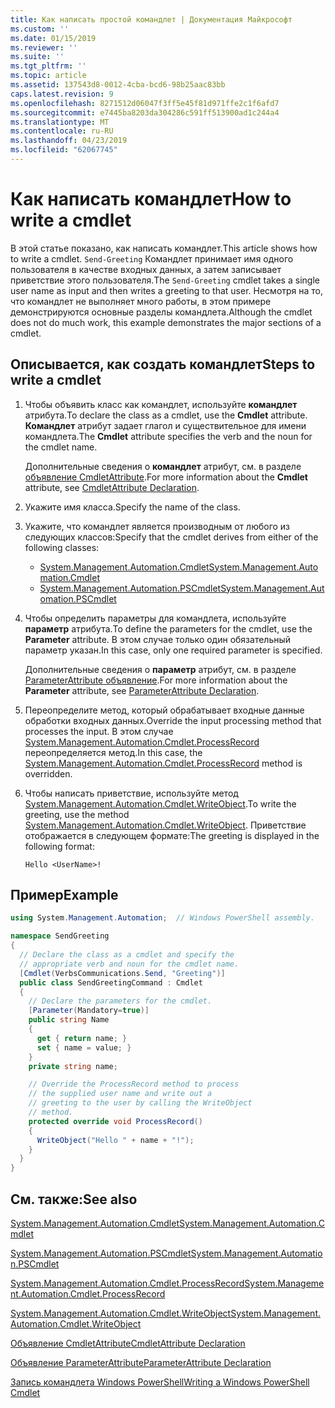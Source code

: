 ```yaml
---
title: Как написать простой командлет | Документация Майкрософт
ms.custom: ''
ms.date: 01/15/2019
ms.reviewer: ''
ms.suite: ''
ms.tgt_pltfrm: ''
ms.topic: article
ms.assetid: 137543d8-0012-4cba-bcd6-98b25aac83bb
caps.latest.revision: 9
ms.openlocfilehash: 8271512d06047f3ff5e45f81d971ffe2c1f6afd7
ms.sourcegitcommit: e7445ba8203da304286c591ff513900ad1c244a4
ms.translationtype: MT
ms.contentlocale: ru-RU
ms.lasthandoff: 04/23/2019
ms.locfileid: "62067745"
---
```

# <a name="how-to-write-a-cmdlet"></a><span data-ttu-id="40c64-102">Как написать командлет</span><span class="sxs-lookup"><span data-stu-id="40c64-102">How to write a cmdlet</span></span>

<span data-ttu-id="40c64-103">В этой статье показано, как написать командлет.</span><span class="sxs-lookup"><span data-stu-id="40c64-103">This article shows how to write a cmdlet.</span></span> <span data-ttu-id="40c64-104">`Send-Greeting` Командлет принимает имя одного пользователя в качестве входных данных, а затем записывает приветствие этого пользователя.</span><span class="sxs-lookup"><span data-stu-id="40c64-104">The `Send-Greeting` cmdlet takes a single user name as input and then writes a greeting to that user.</span></span> <span data-ttu-id="40c64-105">Несмотря на то, что командлет не выполняет много работы, в этом примере демонстрируются основные разделы командлета.</span><span class="sxs-lookup"><span data-stu-id="40c64-105">Although the cmdlet does not do much work, this example demonstrates the major sections of a cmdlet.</span></span>

## <a name="steps-to-write-a-cmdlet"></a><span data-ttu-id="40c64-106">Описывается, как создать командлет</span><span class="sxs-lookup"><span data-stu-id="40c64-106">Steps to write a cmdlet</span></span>

1. <span data-ttu-id="40c64-107">Чтобы объявить класс как командлет, используйте **командлет** атрибута.</span><span class="sxs-lookup"><span data-stu-id="40c64-107">To declare the class as a cmdlet, use the **Cmdlet** attribute.</span></span> <span data-ttu-id="40c64-108">**Командлет** атрибут задает глагол и существительное для имени командлета.</span><span class="sxs-lookup"><span data-stu-id="40c64-108">The **Cmdlet** attribute specifies the verb and the noun for the cmdlet name.</span></span>

   <span data-ttu-id="40c64-109">Дополнительные сведения о **командлет** атрибут, см. в разделе [объявление CmdletAttribute](cmdlet-attribute-declaration.md).</span><span class="sxs-lookup"><span data-stu-id="40c64-109">For more information about the **Cmdlet** attribute, see [CmdletAttribute Declaration](cmdlet-attribute-declaration.md).</span></span>

2. <span data-ttu-id="40c64-110">Укажите имя класса.</span><span class="sxs-lookup"><span data-stu-id="40c64-110">Specify the name of the class.</span></span>

3. <span data-ttu-id="40c64-111">Укажите, что командлет является производным от любого из следующих классов:</span><span class="sxs-lookup"><span data-stu-id="40c64-111">Specify that the cmdlet derives from either of the following classes:</span></span>

   * [<span data-ttu-id="40c64-112">System.Management.Automation.Cmdlet</span><span class="sxs-lookup"><span data-stu-id="40c64-112">System.Management.Automation.Cmdlet</span></span>](/dotnet/api/System.Management.Automation.Cmdlet)
   * [<span data-ttu-id="40c64-113">System.Management.Automation.PSCmdlet</span><span class="sxs-lookup"><span data-stu-id="40c64-113">System.Management.Automation.PSCmdlet</span></span>](/dotnet/api/System.Management.Automation.PSCmdlet)

4. <span data-ttu-id="40c64-114">Чтобы определить параметры для командлета, используйте **параметр** атрибута.</span><span class="sxs-lookup"><span data-stu-id="40c64-114">To define the parameters for the cmdlet, use the **Parameter** attribute.</span></span> <span data-ttu-id="40c64-115">В этом случае только один обязательный параметр указан.</span><span class="sxs-lookup"><span data-stu-id="40c64-115">In this case, only one required parameter is specified.</span></span>

   <span data-ttu-id="40c64-116">Дополнительные сведения о **параметр** атрибут, см. в разделе [ParameterAttribute объявление](parameter-attribute-declaration.md).</span><span class="sxs-lookup"><span data-stu-id="40c64-116">For more information about the **Parameter** attribute, see [ParameterAttribute Declaration](parameter-attribute-declaration.md).</span></span>

5. <span data-ttu-id="40c64-117">Переопределите метод, который обрабатывает входные данные обработки входных данных.</span><span class="sxs-lookup"><span data-stu-id="40c64-117">Override the input processing method that processes the input.</span></span> <span data-ttu-id="40c64-118">В этом случае [System.Management.Automation.Cmdlet.ProcessRecord](/dotnet/api/System.Management.Automation.Cmdlet.ProcessRecord) переопределяется метод.</span><span class="sxs-lookup"><span data-stu-id="40c64-118">In this case, the [System.Management.Automation.Cmdlet.ProcessRecord](/dotnet/api/System.Management.Automation.Cmdlet.ProcessRecord) method is overridden.</span></span>

6. <span data-ttu-id="40c64-119">Чтобы написать приветствие, используйте метод [System.Management.Automation.Cmdlet.WriteObject](/dotnet/api/System.Management.Automation.Cmdlet.WriteObject).</span><span class="sxs-lookup"><span data-stu-id="40c64-119">To write the greeting, use the method [System.Management.Automation.Cmdlet.WriteObject](/dotnet/api/System.Management.Automation.Cmdlet.WriteObject).</span></span>
   <span data-ttu-id="40c64-120">Приветствие отображается в следующем формате:</span><span class="sxs-lookup"><span data-stu-id="40c64-120">The greeting is displayed in the following format:</span></span>

   ```Output
   Hello <UserName>!
   ```

## <a name="example"></a><span data-ttu-id="40c64-121">Пример</span><span class="sxs-lookup"><span data-stu-id="40c64-121">Example</span></span>

```csharp
using System.Management.Automation;  // Windows PowerShell assembly.

namespace SendGreeting
{
  // Declare the class as a cmdlet and specify the
  // appropriate verb and noun for the cmdlet name.
  [Cmdlet(VerbsCommunications.Send, "Greeting")]
  public class SendGreetingCommand : Cmdlet
  {
    // Declare the parameters for the cmdlet.
    [Parameter(Mandatory=true)]
    public string Name
    {
      get { return name; }
      set { name = value; }
    }
    private string name;

    // Override the ProcessRecord method to process
    // the supplied user name and write out a
    // greeting to the user by calling the WriteObject
    // method.
    protected override void ProcessRecord()
    {
      WriteObject("Hello " + name + "!");
    }
  }
}
```

## <a name="see-also"></a><span data-ttu-id="40c64-122">См. также:</span><span class="sxs-lookup"><span data-stu-id="40c64-122">See also</span></span>

[<span data-ttu-id="40c64-123">System.Management.Automation.Cmdlet</span><span class="sxs-lookup"><span data-stu-id="40c64-123">System.Management.Automation.Cmdlet</span></span>](/dotnet/api/System.Management.Automation.Cmdlet)

[<span data-ttu-id="40c64-124">System.Management.Automation.PSCmdlet</span><span class="sxs-lookup"><span data-stu-id="40c64-124">System.Management.Automation.PSCmdlet</span></span>](/dotnet/api/System.Management.Automation.PSCmdlet)

[<span data-ttu-id="40c64-125">System.Management.Automation.Cmdlet.ProcessRecord</span><span class="sxs-lookup"><span data-stu-id="40c64-125">System.Management.Automation.Cmdlet.ProcessRecord</span></span>](/dotnet/api/System.Management.Automation.Cmdlet.ProcessRecord)

[<span data-ttu-id="40c64-126">System.Management.Automation.Cmdlet.WriteObject</span><span class="sxs-lookup"><span data-stu-id="40c64-126">System.Management.Automation.Cmdlet.WriteObject</span></span>](/dotnet/api/System.Management.Automation.Cmdlet.WriteObject)

[<span data-ttu-id="40c64-127">Объявление CmdletAttribute</span><span class="sxs-lookup"><span data-stu-id="40c64-127">CmdletAttribute Declaration</span></span>](cmdlet-attribute-declaration.md)

[<span data-ttu-id="40c64-128">Объявление ParameterAttribute</span><span class="sxs-lookup"><span data-stu-id="40c64-128">ParameterAttribute Declaration</span></span>](parameter-attribute-declaration.md)

[<span data-ttu-id="40c64-129">Запись командлета Windows PowerShell</span><span class="sxs-lookup"><span data-stu-id="40c64-129">Writing a Windows PowerShell Cmdlet</span></span>](writing-a-windows-powershell-cmdlet.md)